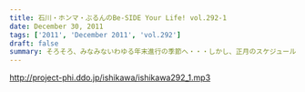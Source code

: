 ```yaml
---
title: 石川・ホンマ・ぶるんのBe-SIDE Your Life! vol.292-1
date: December 30, 2011
tags: ['2011', 'December 2011', 'vol.292']
draft: false
summary: そろそろ、みなみないわゆる年末進行の季節へ・・・しかし、正月のスケジュール（仕事ね）がズバズバ出てきているのは！！？？NAMAE
---
```


http://project-phi.ddo.jp/ishikawa/ishikawa292_1.mp3